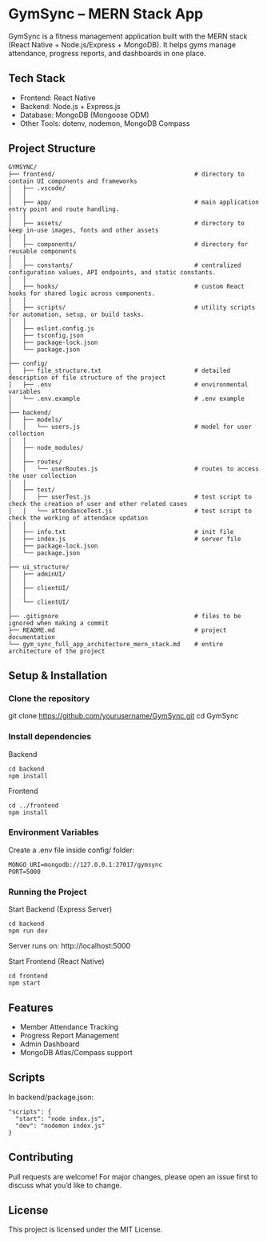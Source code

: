 # GymSync – MERN Stack App

GymSync is a fitness management application built with the MERN stack (React Native + Node.js/Express + MongoDB).
It helps gyms manage attendance, progress reports, and dashboards in one place.

## Tech Stack

- Frontend: React Native
- Backend: Node.js + Express.js
- Database: MongoDB (Mongoose ODM)
- Other Tools: dotenv, nodemon, MongoDB Compass

## Project Structure
```
GYMSYNC/
├── frontend/                                       # directory to contain UI components and frameworks
│   ├── .vscode/
│   │ 
│   ├── app/                                        # main application entry point and route handling.
│   │ 
│   ├── assets/                                     # directory to keep in-use images, fonts and other assets
│   │  
│   ├── components/                                 # directory for reusable components 
│   │ 
│   ├── constants/                                  # centralized configuration values, API endpoints, and static constants.
│   │ 
│   ├── hooks/                                      # custom React hooks for shared logic across components.
│   │ 
│   ├── scripts/                                    # utility scripts for automation, setup, or build tasks.
│   │ 
│   ├── eslint.config.js
│   ├── tsconfig.json
│   ├── package-lock.json                   
│   └── package.json
│
├── config/
│   ├── file_structure.txt                          # detailed description of file structure of the project
│   ├── .env                                        # environmental variables
│   └── .env.example                                # .env example
│ 
├── backend/
│   ├── models/
│   │   └── users.js                                # model for user collection
│   │
│   ├── node_modules/
│   │
│   ├── routes/
│   │   └── userRoutes.js                           # routes to access the user collection
│   │ 
│   ├── test/
│   │   ├── userTest.js                             # test script to check the creation of user and other related cases
│   │   └── attendanceTest.js                       # test script to check the working of attendace updation
│   │
│   ├── info.txt                                    # init file
│   ├── index.js                                    # server file
│   ├── package-lock.json                   
│   └── package.json
│ 
├── ui_structure/
│   ├── adminUI/
│   │ 
│   ├── clientUI/
│   │ 
│   └── clientUI/
│ 
├── .gitignore                                      # files to be ignored when making a commit
├── README.md                                       # project documentation
└── gym_sync_full_app_architecture_mern_stack.md    # entire architecture of the project
```

## Setup & Installation
### Clone the repository
git clone https://github.com/yourusername/GymSync.git
cd GymSync

### Install dependencies
Backend
```
cd backend
npm install
```

Frontend
```
cd ../frontend
npm install
```

### Environment Variables

Create a .env file inside config/ folder:

```
MONGO_URI=mongodb://127.0.0.1:27017/gymsync
PORT=5000
```

### Running the Project
Start Backend (Express Server)
```
cd backend
npm run dev
```
Server runs on: http://localhost:5000

Start Frontend (React Native)
```
cd frontend
npm start
```

## Features

- Member Attendance Tracking
- Progress Report Management
- Admin Dashboard
- MongoDB Atlas/Compass support

## Scripts

In backend/package.json:

```
"scripts": {
  "start": "node index.js",
  "dev": "nodemon index.js"
}
```

## Contributing

Pull requests are welcome! For major changes, please open an issue first to discuss what you’d like to change.

## License

This project is licensed under the MIT License.
